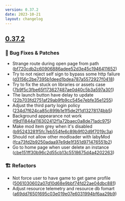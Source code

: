 ```yaml
---
version: 0.37.2
date: 2023-10-21
layout: changelog
---
```

## [0.37.2](#0.37.2)
### 🐛 Bug Fixes & Patches

- Strange route during open page from path ([bf720cdb2c60906886adee52d3e45c1946411652](https://github.com/Voxelum/x-minecraft-launcher/commit/bf720cdb2c60906886adee52d3e45c1946411652))
- Try to not reject self sign to bypass some http failure ([d3156c2be7395b1deed1bdea787a5572927f0418](https://github.com/Voxelum/x-minecraft-launcher/commit/d3156c2be7395b1deed1bdea787a5572927f0418))
- Try to fix the stuck on libraries or assets case ([7b9f5c3fbe65f173627487ae0d40c5b3a597a301](https://github.com/Voxelum/x-minecraft-launcher/commit/7b9f5c3fbe65f173627487ae0d40c5b3a597a301))
- The launch button have delay to update ([22b703fd2751af29ab9fb9cc545e7ebfe35e1255](https://github.com/Voxelum/x-minecraft-launcher/commit/22b703fd2751af29ab9fb9cc545e7ebfe35e1255))
- Adjust the third party login policy ([234d7f624ca85c899b1e1f5de2f1d13278174bb5](https://github.com/Voxelum/x-minecraft-launcher/commit/234d7f624ca85c899b1e1f5de2f1d13278174bb5))
- Background appearance not work ([f9d11844a116302412f1a72baec0a8de71adc975](https://github.com/Voxelum/x-minecraft-launcher/commit/f9d11844a116302412f1a72baec0a8de71adc975))
- Make mod item grey when it's disabled ([b95243281f5fc7eb554fe6c89b9f02d9f7019c3a](https://github.com/Voxelum/x-minecraft-launcher/commit/b95243281f5fc7eb554fe6c89b9f02d9f7019c3a))
- Should not allow other modloader with labyMod ([fca73fd2b9250adaa97e9de1f351d971476551b2](https://github.com/Voxelum/x-minecraft-launcher/commit/fca73fd2b9250adaa97e9de1f351d971476551b2))
- Go to home page when user delete an instance ([cbe151ff30b96c2d55cb13c5518675d4a4202263](https://github.com/Voxelum/x-minecraft-launcher/commit/cbe151ff30b96c2d55cb13c5518675d4a4202263))
### 🏗️ Refactors

- Not force user to have game to get game profile ([5061030602a07d10d68e9bbf74fd22ae04dbc881](https://github.com/Voxelum/x-minecraft-launcher/commit/5061030602a07d10d68e9bbf74fd22ae04dbc881))
- Adjust resource telemetry and resource db fomart ([a69dd76501695c03e019e07e6031994bf6aa29b9](https://github.com/Voxelum/x-minecraft-launcher/commit/a69dd76501695c03e019e07e6031994bf6aa29b9))
